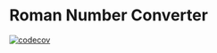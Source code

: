 # Roman Number Converter
[![codecov](https://codecov.io/gh/Obliteratore/ProvaPratica2/graph/badge.svg?token=NBFHJAEEA8)](https://codecov.io/gh/Obliteratore/ProvaPratica2)

